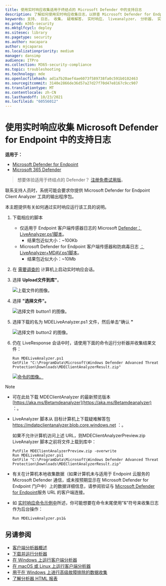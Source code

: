```yaml
---
title: 使用实时响应收集适用于终结点的 Microsoft Defender 中的支持日志
description: 了解如何使用实时响应收集日志，以排查 Microsoft Defender for Endpoints 问题
keywords: 支持， 日志， 收集， 疑难解答， 实时响应， liveanalyzer， 分析器， 实时， 响应
ms.prod: m365-security
ms.mktglfcycl: deploy
ms.sitesec: library
ms.pagetype: security
ms.author: macapara
author: mjcaparas
ms.localizationpriority: medium
manager: dansimp
audience: ITPro
ms.collection: M365-security-compliance
ms.topic: troubleshooting
ms.technology: mde
ms.openlocfilehash: ad1a7b20aef4ae6073f589738fa0c591b0102463
ms.sourcegitcommit: 3140e2866de36d57a27d27f70d47e8167c9cc907
ms.translationtype: MT
ms.contentlocale: zh-CN
ms.lasthandoff: 10/23/2021
ms.locfileid: "60556012"
---
```

# <a name="collect-support-logs-in-microsoft-defender-for-endpoint-using-live-response"></a>使用实时响应收集 Microsoft Defender for Endpoint 中的支持日志


**适用于：**
- [Microsoft Defender for Endpoint](https://go.microsoft.com/fwlink/p/?linkid=2154037)
- [Microsoft 365 Defender](https://go.microsoft.com/fwlink/?linkid=2118804)

> 想要体验适用于终结点的 Defender？ [注册免费试用版](https://signup.microsoft.com/create-account/signup?products=7f379fee-c4f9-4278-b0a1-e4c8c2fcdf7e&ru=https://aka.ms/MDEp2OpenTrial?ocid=docs-wdatp-pullalerts-abovefoldlink)。


联系支持人员时，系统可能会要求你提供 Microsoft Defender for Endpoint Client Analyzer 工具的输出程序包。

本主题提供有关如何通过实时响应运行该工具的说明。

1. 下载相应的脚本
   - 仅适用于 Endpoint 客户端传感器日志的 Microsoft [ Defender：LiveAnalyzer.ps1脚本](https://aka.ms/MDELiveAnalyzer)。
      - 结果包近似大小：~100Kb
   - Microsoft Defender for Endpoint 客户端传感器和防病毒日志 [：LiveAnalyzer+MDAV.ps1脚本](https://aka.ms/MDELiveAnalyzerAV)。
       - 结果包近似大小：~10Mb

2. 在 [需要调查的](live-response.md#initiate-a-live-response-session-on-a-device) 计算机上启动实时响应会话。

3. 选择 **Upload文件到库"**。

    ![上载文件的图像。](images/upload-file.png)

4. 选择 **"选择文件"。**

    ![选择文件 button1 的图像。](images/choose-file.png)

5. 选择下载的名为 MDELiveAnalyzer.ps1 文件，然后单击"确认 **"**

   ![选择文件 button2 的图像。](images/analyzer-file.png)

6. 仍在 LiveResponse 会话中时，请使用下面的命令运行分析器并收集结果文件：

    ```console
    Run MDELiveAnalyzer.ps1
    GetFile "C:\ProgramData\Microsoft\Windows Defender Advanced Threat Protection\Downloads\MDEClientAnalyzerResult.zip"
    ```

    [![命令的图像。](images/analyzer-commands.png)](images/analyzer-commands.png#lightbox)

> [!NOTE]
>
> - 可在此处下载 MDEClientAnalyzer 的最新预览版本 [https://aka.ms/Betamdeanalyzer](https://aka.ms/Betamdeanalyzer) ：。
>
> - LiveAnalyzer 脚本从 目标计算机上下载疑难解答包 https://mdatpclientanalyzer.blob.core.windows.net ：。
>
>   如果不允许计算机访问上述 URL，则MDEClientAnalyzerPreview.zip LiveAnalyzer 脚本之前将文件上载到库中：
>
>   ```console
>   PutFile MDEClientAnalyzerPreview.zip -overwrite
>   Run MDELiveAnalyzer.ps1
>   GetFile "C:\ProgramData\Microsoft\Windows Defender Advanced Threat Protection\Downloads\MDEClientAnalyzerResult.zip"
>   ```
>
> - 有关在计算机本地收集数据（如果计算机未与适用于 Endpoint 云服务的 Microsoft Defender 通信，或未按预期显示在 Microsoft Defender for Endpoint 门户中）上的数据详细信息，请参阅验证与 [Microsoft Defender for Endpoint](configure-proxy-internet.md#verify-client-connectivity-to-microsoft-defender-for-endpoint-service-urls)服务 URL 的客户端连接。
> 
> - 如 [实时响应命令示例中](live-response-command-examples.md)所述，你可能想要在命令末尾使用"&"符号来收集日志作为后台操作：
>   ```console
>   Run MDELiveAnalyzer.ps1&
>   ```


## <a name="see-also"></a>另请参阅
- [客户端分析器概述](overview-client-analyzer.md)
- [下载并运行分析器](download-client-analyzer.md)
- [在 Windows 上运行客户端分析器](run-analyzer-windows.md)
- [在 macOS 或 Linux 上运行客户端分析器](run-analyzer-macos-linux.md)
- [用于在 Windows 上进行高级故障排除的数据收集](data-collection-analyzer.md)
- [了解分析器 HTML 报表](analyzer-report.md)

